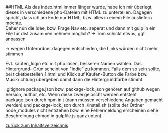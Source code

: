 ##HTML
Als das index.html immer länger wurde, habe ich mir überlegt, 
dieses in verschiedene php-Dateien mit HTML zu unterteilen.
Dagegen spricht, dass ich am Ende nur HTML, bzw. alles in einem
 File ausliefern möchte.  
Daher nun die Idee, bzw. Frage Nav etc. seperat und dann mit 
gulp in ein File für dist zusammen nehmen möglich? -> Tom schickt etwas, 
ggf. anpassen 

-> wegen Unterordner dagegen entschieden, die Links würden nicht mehr stimmen  

Evt. kaufen_login etc mit php lösen, besseren Namen wählen. Das Hintergrund-
Grün scheint von "indie" zu kommen. Falls dem so sein sollte, 
bei ticketbestellen_1.html und Klick auf Kaufen-Button die Farbe bzw.
Musikrichtung übergeben damit dann die Hintergrundfarbe stimmt. 

.gitignore
package.json bzw. package-lock.json gehören auf github wegen Version, author,
 etc. Wenn diese zwei gelöscht werden entsteht package.json durch npm init (dann müssen
 verschiedene Angaben gemacht werden) und package-lock.json durch ./install.sh 
 (sollte der Ordner node_modules nicht entstehen bzw. eine Fehlermeldung erscheinen siehe
 Beschreibung chmod in gulpfile.js ganz unten)
 
 
 
 [zurück zum Inhaltsverzeichnis](../README.md)  
